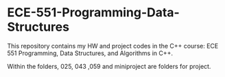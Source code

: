 # ECE-551-Programming-Data-Structures

This repository contains my HW and project codes in the C++ course: ECE 551 Programming, Data Structures, and Algorithms in C++. 

Within the folders, 025, 043 ,059 and miniproject are folders for project.
